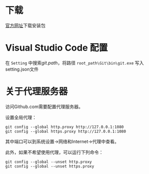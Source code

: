 # 下载
[官方网址](https://git-scm.com/downloads)下载安装包

# Visual Studio Code 配置

在 `Setting` 中搜索*git.path*，将路径 `root_path\Git\bin\git.exe` 写入setting.json文件

# 关于代理服务器

访问Github.com需要配置代理服务器。

设置全局代理：
```
git config --global http.proxy http://127.0.0.1:1080
git config --global https.proxy http://127.0.0.1:1080
```
其中端口可以到系统设置->网络和Internet->代理中查看。

此外，如果不希望使用代理，可以运行下列命令：
```
git config --global --unset http.proxy 
git config --global --unset https.proxy
```
